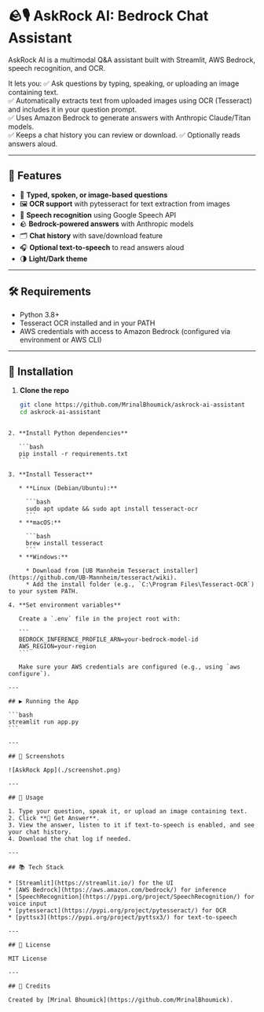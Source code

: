 # 🪨🎙️ AskRock AI: Bedrock Chat Assistant

AskRock AI is a multimodal Q&A assistant built with Streamlit, AWS Bedrock, speech recognition, and OCR.

It lets you:
✅ Ask questions by typing, speaking, or uploading an image containing text.  
✅ Automatically extracts text from uploaded images using OCR (Tesseract) and includes it in your question prompt.  
✅ Uses Amazon Bedrock to generate answers with Anthropic Claude/Titan models.  
✅ Keeps a chat history you can review or download.
✅ Optionally reads answers aloud.

---

## 🚀 Features

- 🔎 **Typed, spoken, or image-based questions**
- 🖼️ **OCR support** with pytesseract for text extraction from images
- 🎤 **Speech recognition** using Google Speech API
- 🪨 **Bedrock-powered answers** with Anthropic models
- 🗂️ **Chat history** with save/download feature
- 🎧 **Optional text-to-speech** to read answers aloud
- 🌗 **Light/Dark theme**

---

## 🛠️ Requirements

- Python 3.8+
- Tesseract OCR installed and in your PATH
- AWS credentials with access to Amazon Bedrock (configured via environment or AWS CLI)

---

## 🔧 Installation

1. **Clone the repo**
   ```bash
   git clone https://github.com/MrinalBhoumick/askrock-ai-assistant
   cd askrock-ai-assistant
````

2. **Install Python dependencies**

   ```bash
   pip install -r requirements.txt
   ```

3. **Install Tesseract**

   * **Linux (Debian/Ubuntu):**

     ```bash
     sudo apt update && sudo apt install tesseract-ocr
     ```
   * **macOS:**

     ```bash
     brew install tesseract
     ```
   * **Windows:**

     * Download from [UB Mannheim Tesseract installer](https://github.com/UB-Mannheim/tesseract/wiki).
     * Add the install folder (e.g., `C:\Program Files\Tesseract-OCR`) to your system PATH.

4. **Set environment variables**

   Create a `.env` file in the project root with:

   ```
   BEDROCK_INFERENCE_PROFILE_ARN=your-bedrock-model-id
   AWS_REGION=your-region
   ```

   Make sure your AWS credentials are configured (e.g., using `aws configure`).

---

## ▶️ Running the App

```bash
streamlit run app.py
```

---

## 🎨 Screenshots

![AskRock App](./screenshot.png)

---

## 🤖 Usage

1. Type your question, speak it, or upload an image containing text.
2. Click **🚀 Get Answer**.
3. View the answer, listen to it if text-to-speech is enabled, and see your chat history.
4. Download the chat log if needed.

---

## 📚 Tech Stack

* [Streamlit](https://streamlit.io/) for the UI
* [AWS Bedrock](https://aws.amazon.com/bedrock/) for inference
* [SpeechRecognition](https://pypi.org/project/SpeechRecognition/) for voice input
* [pytesseract](https://pypi.org/project/pytesseract/) for OCR
* [pyttsx3](https://pypi.org/project/pyttsx3/) for text-to-speech

---

## 📝 License

MIT License

---

## 🙏 Credits

Created by [Mrinal Bhoumick](https://github.com/MrinalBhoumick).